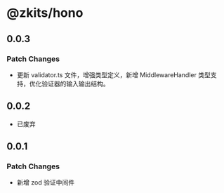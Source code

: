 # @zkits/hono

## 0.0.3

### Patch Changes

- 更新 validator.ts 文件，增强类型定义，新增 MiddlewareHandler 类型支持，优化验证器的输入输出结构。

## 0.0.2

- 已废弃

## 0.0.1

### Patch Changes

- 新增 zod 验证中间件
